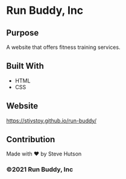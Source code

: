 # Run Buddy, Inc

## Purpose
A website that offers fitness training services. 

## Built With
* HTML
* CSS

## Website
https://stivstoy.github.io/run-buddy/

## Contribution
Made with ❤️ by Steve Hutson

### ©️2021 Run Buddy, Inc 